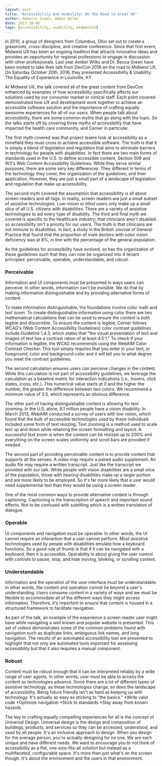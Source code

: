 ```yaml
---
layout: post
title: "Accessibility and Usability: On the Road to Great UX"
author: Rebecca Green, Amber Wilks
date: 2017-10-06
tags: [accessibility, usability, midwestux]
---
```


In 2010, a group of designers from Columbus, Ohio set out to create a grassroots, cross-discipline, and creative conference. Since that first event, Midwest UX has been an ongoing tradition that attracts innovative ideas and provides an opportunity for regional professions to engage in discussion with other professionals. Last year Amber Wilks and Dr. Becca Green have been invited to take their talk from DevCon 2016 on the road to Midwest UX. On Saturday October 20th, 2016, they presented Accessibility & Usability: The Equality of Experience in Louisville, KY.

At Midwest UX, the talk covered all of the great content from DevCon enhanced by examples of how accessibility specifically affects our solutions used by our consumer market or clinical staff. Each point covered demonstrated how UX and development work together to achieve an accessible software solution and the importance of crafting equally awesome experiences for all of our users. When people talk about accessibility, there are some common myths that go along with the topic. So the talks starts off by covering three myths of accessibility that have impacted the health care community, and Cerner in particular.

The first myth covered was that project teams look at accessibility as a minefield they must cross to achieve accessible software. The truth is that it is simply a blend of legislation and regulation that aims to eliminate barriers in technology for people with disabilities. In fact there are two main forms of standards used in the U.S. to define accessible content, Section 508 and W3's Web Content Accessibility Guidelines. While they serve similar purposes, there are some very key differences. They different in terms of the technology they cover, the organization of the guidelines, and their application. However, they are just a small part of a landscape of legislation and regulation that make up accessibility.

The second myth covered the assumption that accessibility is all about screen readers and alt tags. In reality, screen readers are just a small subset of assistive technologies. Low-vision or blind users only make up a small slice of all U.S. citizens with disabilities. There are a variety of assistive technologies to aid every type of disability. The third and final myth we covered is specific to the healthcare industry; that clinicians aren't disabled so accessibility isn't a priority for our users. The truth is that clinicians are not immune to disabilities. In fact, a study in the British Journal of General Practice that found that the proportion of male doctors with color vision deficiency was at 8%, in line with the percentage of the general population.

As the guidelines for accessibility have evolved, so has the organization of these guidelines such that they can now be organized into 4 tenant principles: perceivable, operable, understandable, and robust. 

### Perceivable 

Information and UI components must be presented in ways users can perceive. In other words, information can't be invisible. We do that by making information distinguishable and by providing alternative forms of content. 

To make information distinguishable, the foundations involve color math and text zoom. To create distinguishable information using color there are two mathematical calculations that can be used to ensure the content is both legible and discernible. To ensure the content is legible, Cerner follows WCAG's (Web Content Accessibility Guidelines) color contrast guidelines include Guideline 1.4.3, which states that "the visual presentation of text and images of text has a contrast ration of at least 4.5:1." To check if your information is legible, the WCAG recommends using the WebAIM Color Contrast Checker. This tool simply requires that you enter in your text, or foreground, color and background color and it will tell you to what degree you meet the contrast guidelines. 

The second calculation ensures users can perceive changes in the content. While this calculation is not part of accessibility guidelines, we leverage the calculation as a baseline metric for interaction indications (i.e., hovers, click states, icons, etc.). This numerical value starts at 0 and the higher the number, the greater the difference between two colors. We recommend a minimum value of 3.5, which represents an obvious difference.

The other part of having distinguishable content is allowing for text zooming. In the U.S. alone, 8.1 million people have a vision disability. In March 2013, WebAIM conducted a survey of users with low vision, which found that the bulk of accessible technologies used by these individuals included some form of text resizing. Text zooming is a method used to scale text up and down while retaining the screen formatting and layout. A successful text zoom is when the content can be resized up to 200% and everything on the screen scales uniformly and scroll bars are provided if needed.

The second part of providing perceivable content is to provide content that supports all the senses. A video may require a paired audio supplement. An audio file may require a written transcript. Just like the transcript we provided with our talk. While people with vision disabilities are a small slice of the population, those with hearing disabilities make up a larger portion and are more likely to be employed. So it's far more likely that a user would need supplemental text than they would be using a screen reader. 

One of the most common ways to provide alternative content is through captioning. Captioning is the transcription of speech and important sound effects. Not to be confused with subtitling which is a written translation of dialogue.  

### Operable

UI components and navigation must be operable. In other words, the UI cannot require an interaction that a user cannot perform. Most assistive technologies used by people with disabilities emulate how a keyboard functions. So a good rule of thumb is that if it can be navigated with a keyboard, then it is accessible. Operability is about giving the user control with controls to pause, stop, and hide moving, blinking, or scrolling content. 

### Understandable

Information and the operation of the user interface must be understandable. In other words, the content and operation cannot be beyond a user's understanding. Users consume content in a variety of ways and we must be flexible to accommodate all of the different ways they might access information. Therefore, it's important to ensure that content is housed in a structured framework to facilitate navigation. 

As part of the talk, an example of the experience a screen reader user might have while navigating a well known and popular website is presented. This set of videos demonstrates some of the common problems found with navigation such as duplicate links, ambiguous link names, and long navigation. The results of an automated accessibility tool are presented to highlight that not only are automated tools important for assessing accessibility but that it also requires a manual component.

### Robust

Content must be robust enough that it can be interpreted reliably by a wide range of user agents. In other words, user must be able to access the content as technologies advance. Since there are a lot of different types of assistive technology, as these technologies change, so does the landscape of accessibility. Being future friendly isn't as hard as keeping up with technology. It's actually as easy as sticking to "the basics."
*Write valid code
*Optimize navigation
*Stick to standards
*Stay away from known hazards

The key to crafting equally compelling experiences for all is the concept of Universal Design. Universal design is the design and composition of buildings, products, and services so they can be accessed, understood, and used by all people. It's an inclusive approach to design. When you design for the average person, you're actually designing for no one. We are each unique and have different needs. We want to encourage you to not think of accessibility as a flat, one-size-fits-all solution but instead as a multifaceted, configurable space. It's more than just what's on the screen though. It's about the environment and the users in that environment. 

